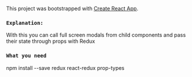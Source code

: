 This project was bootstrapped with [Create React App](https://github.com/facebook/create-react-app).
###  `Explanation:`

With this you can call full screen modals from child components and pass their state through props with Redux

### `What you need`

npm install --save redux react-redux prop-types

